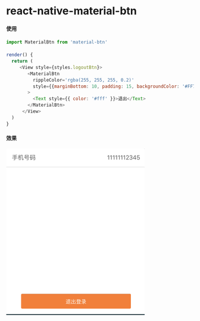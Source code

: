 # react-native-material-btn

#### 使用
```js
import MaterialBtn from 'material-btn'

render() {
  return (
     <View style={styles.logoutBtn}>
        <MaterialBtn
          rippleColor='rgba(255, 255, 255, 0.2)'
          style={{marginBottom: 10, padding: 15, backgroundColor: '#FF7421'}} 
        >
          <Text style={{ color: '#fff' }}>退出</Text>
        </MaterialBtn>
      </View>
  )
}
```



#### 效果
![demo.gif](demo.gif)

